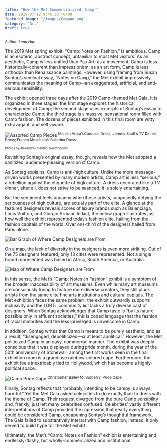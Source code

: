 ```yaml
---
title: "How the Met Commercialized 'Camp'"
date: 2019-07-12 9:46:30 -0400
featured_image: "/images/CampAd.png"
category: "Art"
draft: true
---
```

<sup>*Author: Lena Han*</sup>

The 2019 Met spring exhibit, “Camp: Notes on Fashion,” is ambitious. Camp is an esoteric, abstract concept, unfamiliar to most Met visitors. As an aesthetic, Camp is less unified than Pop Art; as a movement, Camp is less historically-coherent than Impressionism; as an art form, Camp is less orthodox than Renaissance paintings. However, using framing from Susan Sontag’s seminal essay, “Notes on Camp,” the Met exhibit impressively communicates the meaning of Camp—an exaggerated, artificial, and anti-serious sensibility. 

The exhibit opened three days after the 2019 Camp-themed Met Gala. It is organized in three stages: the first stage explores the historical development of Camp; the second stage uses excerpts of Sontag’s essay to characterize Camp; the third stage is a massive, sensational room filled with Camp fashion. The dozens of pieces exhibited in this final room are witty, extravagant, and self-aware.

![Assorted Camp Pieces](/images/CampPieces.png)
<sup>Manish Arora’s Carousel Dress; Jeremy Scott’s TV Dinner Dress; Franco Moschino’s Ballerina Dress</sup>

<sub><sup> Photos by Alexandra Charitan, Roadtrippers</sup></sub>

Revisiting Sontag’s original essay, though, reveals how the Met adopted a sanitized, audience-pleasing version of Camp.

As Sontag explains, Camp is anti-high culture. Unlike the more message-driven works presented by many modern artists, Camp art is less “serious,” a rebellion against the etiquette of high culture. A dress decorated like a TV dinner, after all, does not strive to be nuanced; it is solely entertaining.

But the sentiment feels uncanny when those artists, supposedly defying the seriousness of high culture, are actually part of the elite. A glance at the featured designers reveals scores of luxury brands such as Balenciaga, Louis Vuitton, and Giorgio Armani. In fact, the below graph illustrates just how well the exhibit represented today’s fashion elite, hailing from the fashion capitals of the world. Over one-third of the designers hailed from Paris alone.

![Bar Graph of Where Camp Designers are From](/images/CampBar.png)

On a map, the lack of diversity in the designers is even more striking. Out of the 75 designers featured, only 13 cities were represented. Not a single brand represented was based in Africa, South America, or Australia.

![Map of Where Camp Designers are From](/images/CampMap.png)

In this sense, the Met’s “Camp: Notes on Fashion” exhibit is a symptom of the broader inaccessibility of art museums. Even while many art museums are consciously trying to feature more diverse creators, they still pluck artists from the same elite fine arts institutions and cultural capitals. The Met exhibition faces the same problem; the exhibit outwardly supports inclusivity and the LGBT+ community but lacks a truly diverse cast of designers. When Sontag acknowledges that Camp taste is “by its nature possible only in affluent societies,” this is coded language that the fashion of racial minorities and the less-privileged is unwelcome in Camp. 

In addition, Sontag writes that Camp is meant to be purely aesthetic, and as a result, “disengaged, depoliticized—or at least apolitical.” However, the Met politicized Camp in an easy, commercial manner. The exhibit was deeply conscious that it was displayed during pride month, during the year of the 50th anniversary of Stonewall; among the first works seen in the final exhibition room is a grandiose rainbow-colored cape. Furthermore, the exhibit feels inextricably tied to Hollywood, which has become a highly-political space.

![Camp Pride Cape](/images/CampPrideBeta.png)
<sup>Christopher Bailey for Burberry, Pride Cape</sup>

Finally, Sontag reflects that “probably, intending to be campy is always harmful.” Yet the Met Gala asked celebrities to do exactly that: to dress with the theme of Camp. Their request diverged from the pure Camp sensibility and, frankly, just left many celebrities confused. Celebrities’ vastly different interpretations of Camp provided the impression that nearly everything could be considered Camp, cheapening Sontag’s thoughtful framework. The Gala failed to substantively interact with Camp fashion; instead, it only served to build hype for the Met exhibit.

Ultimately, the Met’s “Camp: Notes on Fashion” exhibit is entertaining and endlessly-flashy, but wholly-commercialized and institutional.
